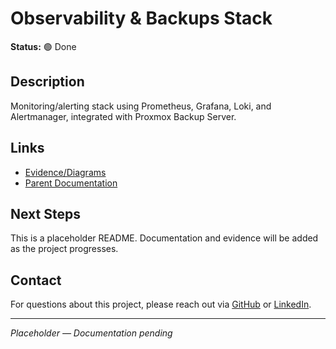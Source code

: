 # Observability & Backups Stack

**Status:** 🟢 Done

## Description

Monitoring/alerting stack using Prometheus, Grafana, Loki, and Alertmanager, integrated with Proxmox Backup Server.

## Links

- [Evidence/Diagrams](./assets)
- [Parent Documentation](../README.md)

## Next Steps

This is a placeholder README. Documentation and evidence will be added as the project progresses.

## Contact

For questions about this project, please reach out via [GitHub](https://github.com/sams-jackson) or [LinkedIn](https://www.linkedin.com/in/sams-jackson).

---
*Placeholder — Documentation pending*
